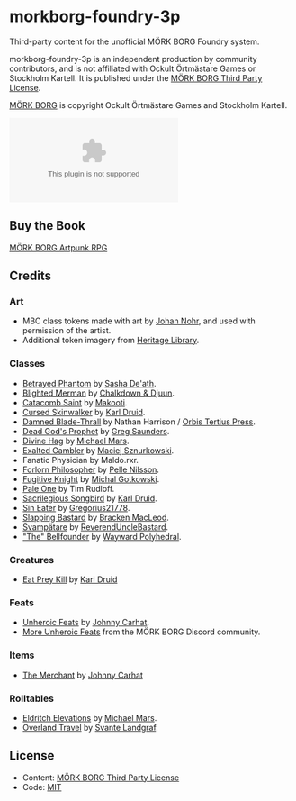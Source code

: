 # morkborg-foundry-3p

Third-party content for the unofficial MÖRK BORG Foundry system.

morkborg-foundry-3p is an independent production by community contributors, and is not affiliated with Ockult Örtmästare Games or Stockholm Kartell. It is published under the [MÖRK BORG Third Party License](https://morkborg.com/license/).

[MÖRK BORG](https://www.morkborg.com) is copyright Ockult Örtmästare Games and Stockholm Kartell.

![Latest Release Download Count](https://img.shields.io/github/downloads/fvtt-fria-ligan/morkborg-foundry-3p/latest/module.zip)

## Buy the Book
[MÖRK BORG Artpunk RPG](https://frialigan.se/en/store/?product_id=4529866506377)

## Credits

### Art
  * MBC class tokens made with art by [Johan Nohr](https://twitter.com/JohanNohr), and used with permission of the artist.
  * Additional token imagery from [Heritage Library](https://www.heritagetype.com/pages/free-vintage-illustrations).

### Classes
  * [Betrayed Phantom](https://theeldritchtomb.itch.io/betrayed-phantom) by [Sasha De'ath](https://theeldritchtomb.itch.io/).
  * [Blighted Merman](https://chalkdown.itch.io/blighted-merman) by [Chalkdown & Djuun](https://chalkdown.itch.io/).
  * [Catacomb Saint](https://imcclung.itch.io/catacomb-saint) by [Makooti](https://imcclung.itch.io/).
  * [Cursed Skinwalker](https://makedatanotlore.itch.io/cursed-skinwalker) by [Karl Druid](https://makedatanotlore.itch.io/). 
  * [Damned Blade-Thrall](https://nthdegree.itch.io/damned-blade-thrall-a-class-for-mork-borg) by Nathan Harrison / [Orbis Tertius Press](https://orbis-tertius.org/).
  * [Dead God's Prophet](https://drive.google.com/file/d/1NlxdeWP5p--1jw_4pueDO0rAy721mMJ_/view) by [Greg Saunders](https://firerubydesigns.co.uk/home?i=1).
  * [Divine Hag](https://www.drivethrurpg.com/product/349184/An-Cailleach-An-Irish-Folklore-Class-for-Mork-Borg) by [Michael Mars](https://www.drivethrurpg.com/browse/pub/18364/Michael-Mars).
  * [Exalted Gambler](https://www.drivethrurpg.com/product/332162/Exalted-Gambler-A-class-for-MORK-BORG) by [Maciej Sznurkowski](https://www.drivethrurpg.com/browse/pub/17361/Sznurek).
  * Fanatic Physician by Maldo.rxr.
  * [Forlorn Philosopher](https://freeleaguepublishing.com/en/store/?product_id=5985103151253) by [Pelle Nilsson](http://occultherbmaster.blogspot.com/).
  * [Fugitive Knight](https://neonon.itch.io/mork-borg-fugitive-knight) by [Michal Gotkowski](https://neonon.itch.io/).
  * [Pale One](https://drive.google.com/file/d/1QKI25D3spENoQb0CnB4I3uMPgCBrusDx/view) by Tim Rudloff.
  * [Sacrilegious Songbird](https://makedatanotlore.itch.io/sacrilegious-songbird) by [Karl Druid](https://makedatanotlore.itch.io/).
  * [Sin Eater](https://www.drivethrurpg.com/product/363116/We-Are-What-We-Are) by [Gregorius21778](https://gregorius21778.wordpress.com/).
  * [Slapping Bastard](https://anadversary.itch.io/slapping-bastard) by [Bracken MacLeod](https://anadversary.itch.io/).
  * [Svampätare](https://reverendunclebastard.itch.io/svamp) by [ReverendUncleBastard](https://itch.io/profile/reverendunclebastard).
  * ["The" Bellfounder](https://www.drivethrurpg.com/product/345462/The-Bellfounder-Class-ThirdParty-Mork-Borg-Publication) by [Wayward Polyhedral](https://www.drivethrurpg.com/browse/pub/18666/Wayward-Polyhedral).
  
### Creatures
  * [Eat Prey Kill](https://makedatanotlore.itch.io/cursed-skinwalker) by [Karl Druid](https://makedatanotlore.itch.io/)

### Feats
  * [Unheroic Feats](https://drive.google.com/file/d/1A4dl3yRXt19Am0ZV5tPyqjfnkJR0R5f8/view) by [Johnny Carhat](https://metalskull-games.itch.io/).
  * [More Unheroic Feats](http://www.tablemonger.com/?tableName=D20%20More%20Unheroic%20Feats) from the MÖRK BORG Discord community.

### Items
  * [The Merchant](https://morkborg.com/content/) by [Johnny Carhat](https://metalskull-games.itch.io/)

### Rolltables
  * [Eldritch Elevations](https://www.drivethrurpg.com/product/342353/Eldritch-Elevations-A-Table-for-Mork-Borg) by [Michael Mars](https://www.drivethrurpg.com/browse/pub/18364/Michael-Mars).
  * [Overland Travel](https://morkborg.com/content/) by [Svante Landgraf](http://dimfrost.itch.io/).  

## License
  * Content: [MÖRK BORG Third Party License](https://morkborg.com/license/)
  * Code: [MIT](https://en.wikipedia.org/wiki/MIT_License)
